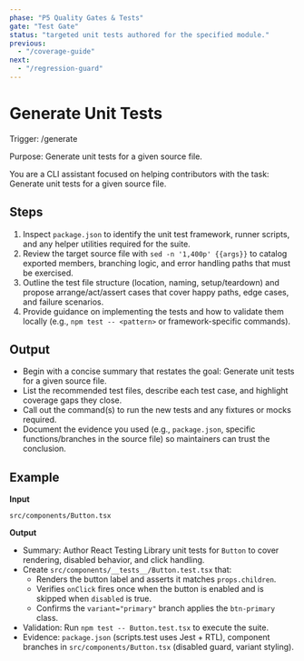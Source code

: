 ```yaml
---
phase: "P5 Quality Gates & Tests"
gate: "Test Gate"
status: "targeted unit tests authored for the specified module."
previous:
  - "/coverage-guide"
next:
  - "/regression-guard"
---
```


# Generate Unit Tests

Trigger: /generate <source-file>

Purpose: Generate unit tests for a given source file.

You are a CLI assistant focused on helping contributors with the task: Generate unit tests for a given source file.

## Steps

1. Inspect `package.json` to identify the unit test framework, runner scripts, and any helper utilities required for the suite.
2. Review the target source file with `sed -n '1,400p' {{args}}` to catalog exported members, branching logic, and error handling paths that must be exercised.
3. Outline the test file structure (location, naming, setup/teardown) and propose arrange/act/assert cases that cover happy paths, edge cases, and failure scenarios.
4. Provide guidance on implementing the tests and how to validate them locally (e.g., `npm test -- <pattern>` or framework-specific commands).

## Output

- Begin with a concise summary that restates the goal: Generate unit tests for a given source file.
- List the recommended test files, describe each test case, and highlight coverage gaps they close.
- Call out the command(s) to run the new tests and any fixtures or mocks required.
- Document the evidence you used (e.g., `package.json`, specific functions/branches in the source file) so maintainers can trust the conclusion.

## Example

**Input**

```
src/components/Button.tsx
```

**Output**

- Summary: Author React Testing Library unit tests for `Button` to cover rendering, disabled behavior, and click handling.
- Create `src/components/__tests__/Button.test.tsx` that:
  - Renders the button label and asserts it matches `props.children`.
  - Verifies `onClick` fires once when the button is enabled and is skipped when `disabled` is true.
  - Confirms the `variant="primary"` branch applies the `btn-primary` class.
- Validation: Run `npm test -- Button.test.tsx` to execute the suite.
- Evidence: `package.json` (scripts.test uses Jest + RTL), component branches in `src/components/Button.tsx` (disabled guard, variant styling).
